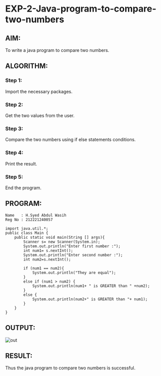 # EXP-2-Java-program-to-compare-two-numbers

## AIM:
To write a java program to compare two numbers.

## ALGORITHM: 
### Step 1:
Import the necessary packages.
### Step 2: 
Get the two values from the user.
### Step 3: 
Compare the two numbers using if else statements conditions.
### Step 4:  
Print the result.
### Step 5: 
End the program.
## PROGRAM:
~~~
Name   : H.Syed Abdul Wasih
Reg No : 212221240057
~~~
~~~
import java.util.*;
public class Main {
    public static void main(String [] args){
        Scanner s= new Scanner(System.in);
        System.out.println("Enter first number :");
        int num1= s.nextInt();
        System.out.println("Enter second number :");
        int num2=s.nextInt();

        if (num1 == num2){
            System.out.println("They are equal");
        }
        else if (num1 > num2) {
            System.out.println(num1+ " is GREATER than " +num2);
        }
        else {
            System.out.println(num2+" is GREATER than "+ num1);
        }
    }
}
~~~

## OUTPUT:
![out](https://github.com/abdulwasih2003/EXP-2-Java-program-to-compare-two-numbers/assets/91781810/960e88fa-c829-4855-b285-80a0b22328b4)

## RESULT:
Thus the java program to compare two numbers is successful.



